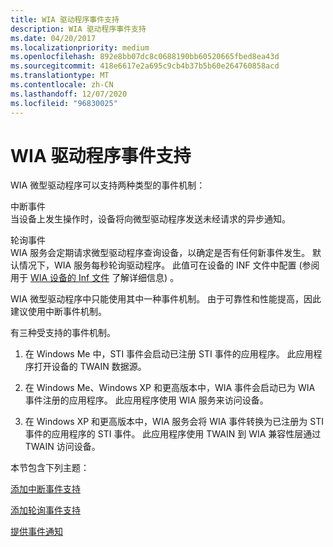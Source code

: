 ```yaml
---
title: WIA 驱动程序事件支持
description: WIA 驱动程序事件支持
ms.date: 04/20/2017
ms.localizationpriority: medium
ms.openlocfilehash: 892e8bb07dc8c0688190bb60520665fbed8ea43d
ms.sourcegitcommit: 418e6617e2a695c9cb4b37b5b60e264760858acd
ms.translationtype: MT
ms.contentlocale: zh-CN
ms.lasthandoff: 12/07/2020
ms.locfileid: "96830025"
---
```

# <a name="wia-driver-event-support"></a>WIA 驱动程序事件支持





WIA 微型驱动程序可以支持两种类型的事件机制：

<a href="" id="interrupt-events"></a>中断事件  
当设备上发生操作时，设备将向微型驱动程序发送未经请求的异步通知。

<a href="" id="polling-events"></a>轮询事件  
WIA 服务会定期请求微型驱动程序查询设备，以确定是否有任何新事件发生。 默认情况下，WIA 服务每秒轮询驱动程序。 此值可在设备的 INF 文件中配置 (参阅用于 [WIA 设备的 Inf 文件](inf-files-for-wia-devices.md) 了解详细信息) 。

WIA 微型驱动程序中只能使用其中一种事件机制。 由于可靠性和性能提高，因此建议使用中断事件机制。

有三种受支持的事件机制。

1.  在 Windows Me 中，STI 事件会启动已注册 STI 事件的应用程序。 此应用程序打开设备的 TWAIN 数据源。

2.  在 Windows Me、Windows XP 和更高版本中，WIA 事件会启动已为 WIA 事件注册的应用程序。 此应用程序使用 WIA 服务来访问设备。

3.  在 Windows XP 和更高版本中，WIA 服务会将 WIA 事件转换为已注册为 STI 事件的应用程序的 STI 事件。 此应用程序使用 TWAIN 到 WIA 兼容性层通过 TWAIN 访问设备。

本节包含下列主题：

[添加中断事件支持](adding-interrupt-event-support.md)

[添加轮询事件支持](adding-polling-event-support.md)

[提供事件通知](providing-event-notification.md)

 

 




